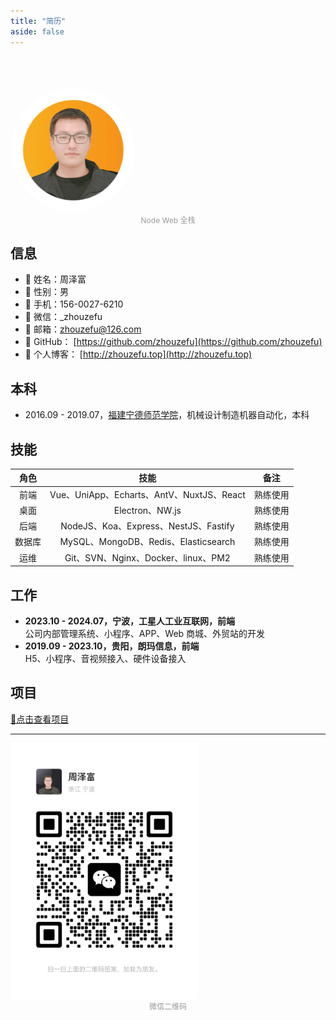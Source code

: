 ```yaml
---
title: "简历"
aside: false
---
```


<style> 

    .avatar{
        width:200px;
        margin:0 auto;
        margin-top:50px;
        border-radius:50%;
    }

    .base-info{ 
        columns:2; 
    }
</style>

<img class="avatar" src="../images/avatar.png"/>
<div style="text-align:center;font-size:12px;color:#999;">Node Web 全栈</div>

## 信息
- 🍇 姓名：周泽富
- 🍈 性别：男
- 🍉 手机：156-0027-6210
- 🍊 微信：\_zhouzefu
- 🍋 邮箱：zhouzefu@126.com
- 🍌 GitHub： [https://github.com/zhouzefu](https://github.com/zhouzefu)
- 🍍 个人博客： [http://zhouzefu.top](http://zhouzefu.top)  

## 本科

- 2016.09 - 2019.07，[福建宁德师范学院](http://www.ndnu.edu.cn/)，机械设计制造机器自动化，本科

## 技能

|  角色  |                   技能                    |   备注   |
| :----: | :---------------------------------------: | :------: |
|  前端  | Vue、UniApp、Echarts、AntV、NuxtJS、React | 熟练使用 |
|  桌面  |              Electron、NW.js              | 熟练使用 |
|  后端  |   NodeJS、Koa、Express、NestJS、Fastify   | 熟练使用 |
| 数据库 |   MySQL、MongoDB、Redis、Elasticsearch    | 熟练使用 |
|  运维  |    Git、SVN、Nginx、Docker、linux、PM2    | 熟练使用 |

## 工作

- **2023.10 - 2024.07，宁波，工星人工业互联网，前端**
  <br>公司内部管理系统、小程序、APP、Web 商城、外贸站的开发 
- **2019.09 - 2023.10，贵阳，朗玛信息，前端**
  <br>H5、小程序、音视频接入、硬件设备接入

## 项目
[📁点击查看项目](/projects/project-list)

---

<img src="../images/wechat.jpg" width="300"  style="margin:0 auto;"/>
<div style="text-align:center;font-size:12px;color:#999;">微信二维码</div>
